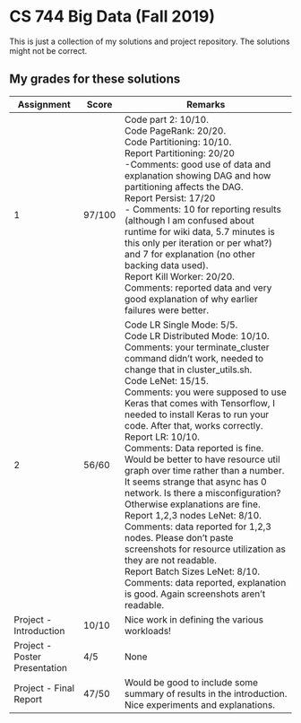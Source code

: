 # CS 744 Big Data (Fall 2019)
This is just a collection of my solutions and project repository. The solutions might not be correct.

## My grades for these solutions

| Assignment    | Score         | Remarks |
| ------------- | ------------- | ------- |
| 1             | 97/100         | Code part 2: 10/10.<br>Code PageRank: 20/20.<br>Code Partitioning: 10/10.<br>Report Partitioning: 20/20<br>-Comments: good use of data and explanation showing DAG and how partitioning affects the DAG.<br>Report Persist: 17/20<br>- Comments: 10 for reporting results (although I am confused about runtime for wiki data, 5.7 minutes is this only per iteration or per what?) and 7 for explanation (no other backing data used).<br>Report Kill Worker: 20/20.<br>Comments: reported data and very good explanation of why earlier failures were better.    |
| 2             | 56/60         | Code LR Single Mode: 5/5.<br>Code LR Distributed Mode: 10/10.<br>Comments: your terminate_cluster command didn’t work, needed to change that in cluster_utils.sh.<br>Code LeNet: 15/15.<br>Comments: you were supposed to use Keras that comes with Tensorflow, I needed to install Keras to run your code. After that, works correctly.<br>Report LR: 10/10.<br>Comments: Data reported is fine. Would be better to have resource util graph over time rather than a number. It seems strange that async has 0 network. Is there a misconfiguration? Otherwise explanations are fine.<br>Report 1,2,3 nodes LeNet: 8/10.<br>Comments: data reported for 1,2,3 nodes. Please don’t paste screenshots for resource utilization as they are not readable.<br>Report Batch Sizes LeNet: 8/10.<br>Comments: data reported, explanation is good. Again screenshots aren’t readable.    |
| Project - Introduction             | 10/10         | Nice work in defining the various workloads!    |
| Project - Poster Presentation             | 4/5         | None    |
| Project - Final Report             | 47/50         | Would be good to include some summary of results in the introduction. Nice experiments and explanations.    |

